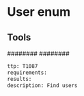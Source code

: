 # User enum

## Tools
########
########

```meta
ttp: T1087
requirements: 
results: 
description: Find users
```